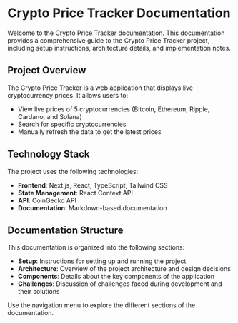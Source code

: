 # Crypto Price Tracker Documentation

Welcome to the Crypto Price Tracker documentation. This documentation provides a comprehensive guide to the Crypto Price Tracker project, including setup instructions, architecture details, and implementation notes.

## Project Overview

The Crypto Price Tracker is a web application that displays live cryptocurrency prices. It allows users to:

- View live prices of 5 cryptocurrencies (Bitcoin, Ethereum, Ripple, Cardano, and Solana)
- Search for specific cryptocurrencies
- Manually refresh the data to get the latest prices

## Technology Stack

The project uses the following technologies:

- **Frontend**: Next.js, React, TypeScript, Tailwind CSS
- **State Management**: React Context API
- **API**: CoinGecko API
- **Documentation**: Markdown-based documentation

## Documentation Structure

This documentation is organized into the following sections:

- **Setup**: Instructions for setting up and running the project
- **Architecture**: Overview of the project architecture and design decisions
- **Components**: Details about the key components of the application
- **Challenges**: Discussion of challenges faced during development and their solutions

Use the navigation menu to explore the different sections of the documentation.